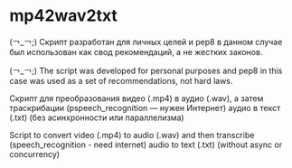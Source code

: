 # mp42wav2txt

(￢_￢;) Скрипт разработан для личных целей и pep8 в данном случае был использован как свод рекомендаций, а не жестких законов.  

(￢_￢;) The script was developed for personal purposes and pep8 in this case was used as a set of recommendations, not hard laws. 

Скрипт для преобразования видео (.mp4) в аудио (.wav), а затем траскрибации (рspeech_recognition — нужен Интернет) аудио в текст (.txt) (без асинхронности или параллелизма)

Script to convert video (.mp4) to audio (.wav) and then transcribe (speech_recognition - need internet) audio to text (.txt) (without async or concurrency)
